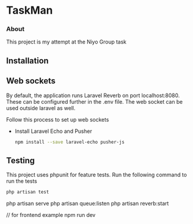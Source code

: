 # TaskMan

### About
This project is my attempt at the Niyo Group task

## Installation


## Web sockets
By default, the application runs Laravel Reverb on port localhost:8080. These can be configured further in the .env file. The web socket can be used outside laravel as well.

Follow this process to set up web sockets
* Install Laravel Echo and Pusher
    ```bash
  npm install --save laravel-echo pusher-js
    ```

## Testing
This project uses phpunit for feature tests. Run the following command to run the tests
```bash
php artisan test
```


php artisan serve
php artisan queue:listen
php artisan reverb:start

// for frontend example
npm run dev
